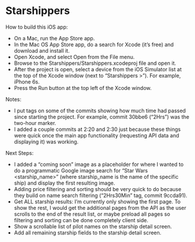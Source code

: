 # Starshippers

How to build this iOS app:
- On a Mac, run the App Store app.
- In the Mac OS App Store app, do a search for Xcode (it’s free) and download and install it.
- Open Xcode, and select Open from the File menu.
- Browse to the Starshippers/Starshippers.xcodeproj file and open it.
- After the project is open, select a device from the iOS Simulator list at the top of the Xcode window (next to “Starshippers >”). For example, iPhone 6s.
- Press the Run button at the top left of the Xcode window.

Notes:
- I put tags on some of the commits showing how much time had passed since starting the project. For example, commit 30bbe6 (“2Hrs”) was the two-hour marker.
- I added a couple commits at 2:20 and 2:30 just because these things were quick once the main app functionality (requesting API data and displaying it) was working.

Next Steps:
- I added a “coming soon” image as a placeholder for where I wanted to do a programmatic Google image search for “Star Wars <starship_name>” (where starship_name is the name of the specific ship) and display the first resulting image.
- Adding price filtering and sorting should be very quick to do because they build on name search filtering (“2Hrs30Min” tag, commit 9ccda91).
- Get ALL starship results: I’m currently only showing the first page. To show the rest, I would get the additional pages from the API as the user scrolls to the end of the result list, or maybe preload all pages so filtering and sorting can be done completely client side.
- Show a scrollable list of pilot names on the starship detail screen.
- Add all remaining starship fields to the starship detail screen.
